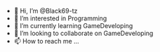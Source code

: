 - 👋 Hi, I’m @Black69-tz
- 👀 I’m interested in Programming
- 🌱 I’m currently learning GameDeveloping
- 💞️ I’m looking to collaborate on GameDeveloping
- 📫 How to reach me ...

<!---
Black69-tz/Black69-tz is a ✨ special ✨ repository because its `README.md` (this file) appears on your GitHub profile.
You can click the Preview link to take a look at your changes.
--->
